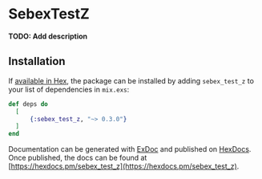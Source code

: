# SebexTestZ

**TODO: Add description**

## Installation

If [available in Hex](https://hex.pm/docs/publish), the package can be installed
by adding `sebex_test_z` to your list of dependencies in `mix.exs`:

```elixir
def deps do
  [
	  {:sebex_test_z, "~> 0.3.0"}
  ]
end
```

Documentation can be generated with [ExDoc](https://github.com/elixir-lang/ex_doc)
and published on [HexDocs](https://hexdocs.pm). Once published, the docs can
be found at [https://hexdocs.pm/sebex_test_z](https://hexdocs.pm/sebex_test_z).

